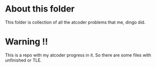 # About this folder

This folder is collection of all the atcoder problems that me, dingo did.

# Warning ‼️
This is a repo with my atcoder progress in it.
So there are some files  with unfinished or TLE.

